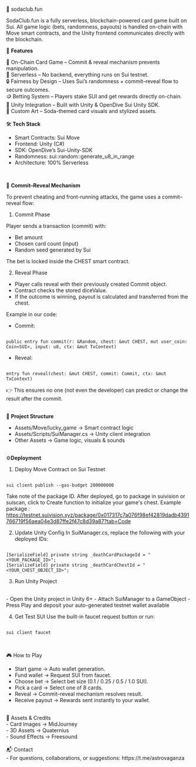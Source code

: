 🧃 sodaclub.fun

SodaClub.fun is a fully serverless, blockchain-powered card game built on Sui.
All game logic (bets, randomness, payouts) is handled on-chain with Move smart contracts, and the Unity frontend communicates directly with the blockchain.

🚀 <b>Features</b>

🎴 On-Chain Card Game – Commit & reveal mechanism prevents manipulation.<br/>
💸 Serverless – No backend, everything runs on Sui testnet.<br/>
🔒 Fairness by Design – Uses Sui’s randomness + commit–reveal flow to secure outcomes.<br/>
🪙 Betting System – Players stake SUI and get rewards directly on-chain.<br/>
🧩 Unity Integration – Built with Unity & OpenDive Sui Unity SDK.<br/>
🎨 Custom Art – Soda-themed card visuals and stylized assets.<br/>
<br/>
🛠️ <b>Tech Stack</b>

- Smart Contracts: Sui Move<br/>
- Frontend: Unity (C#)<br/>
- SDK: OpenDive’s Sui-Unity-SDK<br/>
- Randomness: sui::random::generate_u8_in_range<br/>
- Architecture: 100% Serverless<br/>
<br/>

🔐 <b>Commit–Reveal Mechanism</b>

To prevent cheating and front-running attacks, the game uses a commit–reveal flow:

1. Commit Phase

Player sends a transaction (commit) with:

- Bet amount
- Chosen card count (input)
- Random seed generated by Sui

The bet is locked inside the CHEST smart contract.

2. Reveal Phase

- Player calls reveal with their previously created Commit object.
- Contract checks the stored diceValue.
- If the outcome is winning, payout is calculated and transferred from the chest.

Example in our code:

- Commit:
<pre><code class="language-rust">
public entry fun commit(r: &Random, chest: &mut CHEST, mut user_coin: Coin&lt;SUI&gt;, input: u8, ctx: &mut TxContext)
</code></pre>

- Reveal:
<pre><code class="language-rust">
entry fun reveal(chest: &mut CHEST, commit: Commit, ctx: &mut TxContext)
</code></pre>
👉 This ensures no one (not even the developer) can predict or change the result after the commit.

<br/>
📂 <b>Project Structure</b>

- Assets/Move/lucky_game → Smart contract logic
- Assets/Scripts/SuiManager.cs → Unity client integration
- Other Assets → Game logic, visuals & sounds
<br/><br/>

⚙️<b>Deployment</b>
<br/>
1. Deploy Move Contract on Sui Testnet
<pre><code class="language-bash">
sui client publish --gas-budget 200000000
</code></pre>
Take note of the package ID. After deployed, go to package in suivision or suiscan, click to Create function to initialize your game's chest. 
Example package : https://testnet.suivision.xyz/package/0x017317c7a076f98ef42819dadb4391766719f56aea04e3d87ffe2f47c8d39a87?tab=Code

2. Update Unity Config
In SuiManager.cs, replace the following with your deployed IDs:
<pre><code class="language-csharp">
[SerializeField] private string _deathCardPackageId = "&lt;YOUR_PACKAGE_ID&gt;";
[SerializeField] private string _deathCardChestId = "&lt;YOUR_CHEST_OBJECT_ID&gt;";
</code></pre>

3. Run Unity Project
<br/>
- Open the Unity project in Unity 6+
- Attach SuiManager to a GameObject
- Press Play and deposit your auto-generated testnet wallet available

4. Get Test SUI
Use the built-in faucet request button or run:
<pre><code class="language-bash">
sui client faucet
</code></pre>
<br/>

🎮 How to Play
<br/>
- Start game → Auto wallet generation.
- Fund wallet → Request SUI from faucet.
- Choose bet → Select bet size (0.1 / 0.25 / 0.5 / 1.0 SUI).
- Pick a card → Select one of 8 cards.
- Reveal → Commit–reveal mechanism resolves result.
- Receive payout → Rewards sent instantly to your wallet.
<br/>
🎨 Assets & Credits
<br/>
- Card Images → MidJourney<br/>
- 3D Assets → Quaternius<br/>
- Sound Effects → Freesound<br/>
<br/>
📬 Contact
<br/>
- For questions, collaborations, or suggestions: https://t.me/astrovaganza
